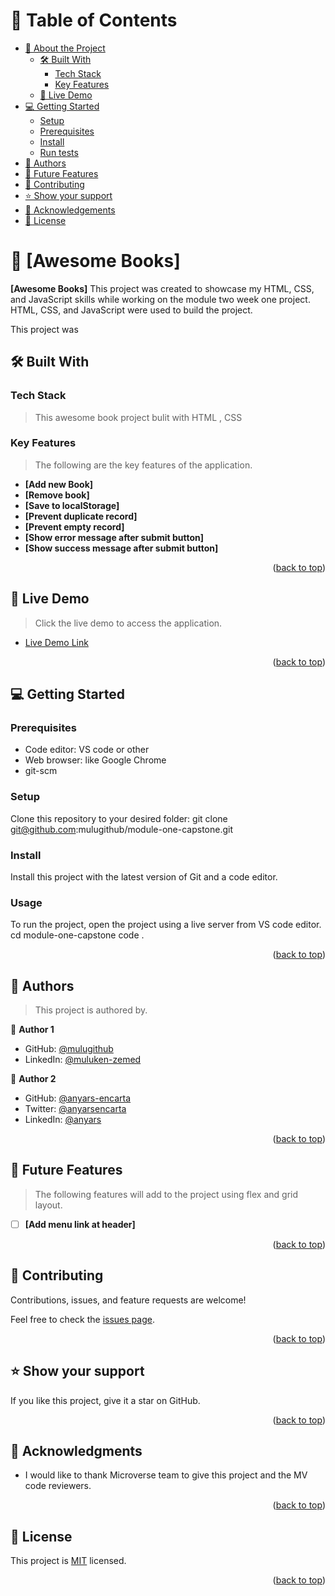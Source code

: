 

<!-- TABLE OF CONTENTS -->

# 📗 Table of Contents

- [📖 About the Project](#about-project)
  - [🛠 Built With](#built-with)
    - [Tech Stack](#tech-stack)
    - [Key Features](#key-features)
  - [🚀 Live Demo](#live-demo)
- [💻 Getting Started](#getting-started)
  - [Setup](#setup)
  - [Prerequisites](#prerequisites)
  - [Install](#install)
  - [Run tests](#run-tests)
- [👥 Authors](#authors)
- [🔭 Future Features](#future-features)
- [🤝 Contributing](#contributing)
- [⭐️ Show your support](#support)
- [🙏 Acknowledgements](#acknowledgements)
- [📝 License](#license)

<!-- PROJECT DESCRIPTION -->

# 📖 [Awesome Books] <a name="about-project"></a>

**[Awesome Books]** This project was created to showcase my HTML, CSS, and JavaScript skills while working on the module two week one project. HTML, CSS, and JavaScript were used to build the project.

This project was

## 🛠 Built With <a name="built-with"></a>

### Tech Stack <a name="tech-stack"></a>

> This awesome book project bulit with HTML , CSS

<!-- Features -->

### Key Features <a name="key-features"></a>

> The following are the key features of the application.


- **[Add new Book]**
- **[Remove book]**
- **[Save to localStorage]**
- **[Prevent duplicate record]**
- **[Prevent empty record]**
- **[Show error message after submit button]**
- **[Show success message after submit button]**

<p align="right">(<a href="#readme-top">back to top</a>)</p>

<!-- LIVE DEMO -->

## 🚀 Live Demo <a name="live-demo"></a>

> Click the live demo to access the application.

- [Live Demo Link](https://mulugithub.github.io/Awesome_Books/)

<p align="right">(<a href="#readme-top">back to top</a>)</p>

<!-- GETTING STARTED -->

## 💻 Getting Started <a name="getting-started"></a>

### Prerequisites

- Code editor: VS code or other
- Web browser: like Google Chrome
- git-scm

### Setup

Clone this repository to your desired folder:
git clone git@github.com:mulugithub/module-one-capstone.git

### Install

Install this project with the latest version of Git and a code editor.

### Usage

To run the project, open the project using a live server from VS code editor.
cd module-one-capstone
code .

<p align="right">(<a href="#readme-top">back to top</a>)</p>

<!-- AUTHORS -->

## 👥 Authors <a name="authors"></a>

> This project is authored by.

👤 **Author 1**

- GitHub: [@mulugithub](https://github.com/mulugithub)
- LinkedIn: [@muluken-zemed](https://www.linkedin.com/in/muluken-zemed-2b6a38167/)

👤 **Author 2**
- GitHub: [@anyars-encarta](https://github.com/anyars-encarta) 
- Twitter: [@anyarsencarta](https://twitter.com/anyarsencarta)
- LinkedIn: [@anyars](https://www.linkedin.com/in/anyars-yussif/)

<p align="right">(<a href="#readme-top">back to top</a>)</p>

<!-- FUTURE FEATURES -->

## 🔭 Future Features <a name="future-features"></a>

> The following features will add to the project using flex and grid layout.

- [ ] **[Add menu link at header]**

<p align="right">(<a href="#readme-top">back to top</a>)</p>
<!-- CONTRIBUTING -->

## 🤝 Contributing <a name="contributing"></a>

Contributions, issues, and feature requests are welcome!

Feel free to check the [issues page](../../issues/).

<p align="right">(<a href="#readme-top">back to top</a>)</p>

<!-- SUPPORT -->

## ⭐️ Show your support <a name="support"></a>

If you like this project, give it a star on GitHub.

<p align="right">(<a href="#readme-top">back to top</a>)</p>

<!-- ACKNOWLEDGEMENTS -->

## 🙏 Acknowledgments <a name="acknowledgements"></a>

- I would like to thank Microverse team to give this project and the MV code reviewers.

<p align="right">(<a href="#readme-top">back to top</a>)</p>

<!-- LICENSE -->

## 📝 License <a name="license"></a>

This project is [MIT](./LICENSE) licensed.

<p align="right">(<a href="#readme-top">back to top</a>)</p>
